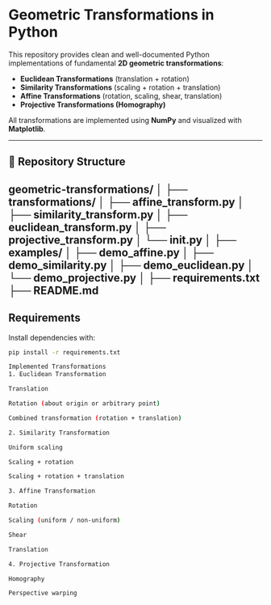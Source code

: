 # Geometric Transformations in Python

This repository provides clean and well-documented Python implementations of fundamental **2D geometric transformations**:

- **Euclidean Transformations** (translation + rotation)
- **Similarity Transformations** (scaling + rotation + translation)
- **Affine Transformations** (rotation, scaling, shear, translation)
- **Projective Transformations (Homography)**

All transformations are implemented using **NumPy** and visualized with **Matplotlib**.

---

## 📂 Repository Structure
geometric-transformations/
│
├── transformations/
│ ├── affine_transform.py
│ ├── similarity_transform.py
│ ├── euclidean_transform.py
│ ├── projective_transform.py
│ └── init.py
│
├── examples/
│ ├── demo_affine.py
│ ├── demo_similarity.py
│ ├── demo_euclidean.py
│ └── demo_projective.py
│
├── requirements.txt
├── README.md
---

## Requirements

Install dependencies with:

```bash
pip install -r requirements.txt

Implemented Transformations
1. Euclidean Transformation

Translation

Rotation (about origin or arbitrary point)

Combined transformation (rotation + translation)

2. Similarity Transformation

Uniform scaling

Scaling + rotation

Scaling + rotation + translation

3. Affine Transformation

Rotation

Scaling (uniform / non-uniform)

Shear

Translation

4. Projective Transformation

Homography

Perspective warping
